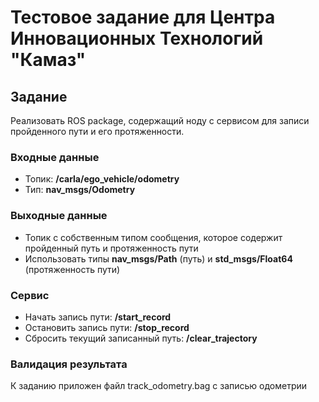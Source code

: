 # Тестовое задание для Центра Инновационных Технологий "Камаз"

## Задание
Реализовать ROS package, содержащий ноду с сервисом для записи пройденного пути и его протяженности.
### Входные данные
* Топик: **/carla/ego_vehicle/odometry**
* Тип: **nav_msgs/Odometry**
### Выходные данные
* Топик с собственным типом сообщения, которое содержит пройденный путь и протяженность пути
* Использовать типы **nav_msgs/Path** (путь) и **std_msgs/Float64** (протяженность пути)
### Сервис
* Начать запись пути: **/start_record**
* Остановить запись пути: **/stop_record**
* Сбросить текущий записанный путь: **/clear_trajectory**

### Валидация результата
К заданию приложен файл track_odometry.bag с записью одометрии
